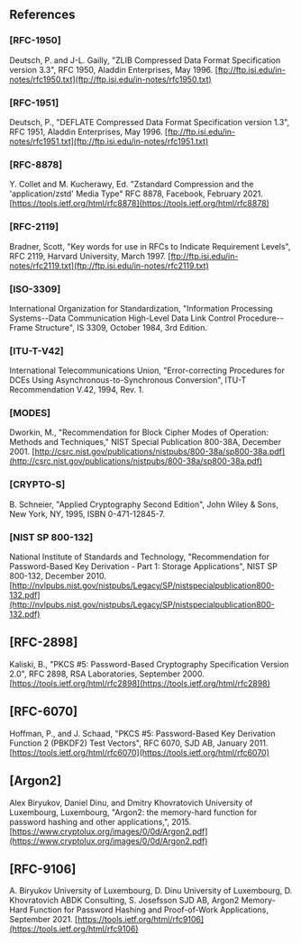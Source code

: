 ## References

### **[RFC-1950]**
Deutsch, P. and J-L. Gailly, "ZLIB Compressed Data Format Specification version 3.3", RFC 1950, Aladdin Enterprises, May 1996.
[ftp://ftp.isi.edu/in-notes/rfc1950.txt](ftp://ftp.isi.edu/in-notes/rfc1950.txt)

### **[RFC-1951]**
Deutsch, P., "DEFLATE Compressed Data Format Specification version 1.3", RFC 1951, Aladdin Enterprises, May 1996.
[ftp://ftp.isi.edu/in-notes/rfc1951.txt](ftp://ftp.isi.edu/in-notes/rfc1951.txt)

### **[RFC-8878]**
Y. Collet and M. Kucherawy, Ed. "Zstandard Compression and the 'application/zstd' Media Type" RFC 8878, Facebook, February 2021.
[https://tools.ietf.org/html/rfc8878](https://tools.ietf.org/html/rfc8878)

### **[RFC-2119]**

Bradner, Scott, "Key words for use in RFCs to Indicate Requirement Levels", RFC 2119, Harvard University, March 1997.
[ftp://ftp.isi.edu/in-notes/rfc2119.txt](ftp://ftp.isi.edu/in-notes/rfc2119.txt)

### **[ISO-3309]**

International Organization for Standardization, "Information Processing Systems--Data Communication High-Level Data Link Control Procedure--Frame Structure", IS 3309, October 1984, 3rd Edition.

### **[ITU-T-V42]**

International Telecommunications Union, "Error-correcting Procedures for DCEs Using Asynchronous-to-Synchronous Conversion", ITU-T Recommendation V.42, 1994, Rev. 1.

### **[MODES]**
Dworkin, M., "Recommendation for Block Cipher Modes of Operation: Methods and Techniques," NIST Special Publication 800-38A, December 2001.
[http://csrc.nist.gov/publications/nistpubs/800-38a/sp800-38a.pdf](http://csrc.nist.gov/publications/nistpubs/800-38a/sp800-38a.pdf)

### **[CRYPTO-S]**
B. Schneier, "Applied Cryptography Second Edition", John Wiley & Sons, New York, NY, 1995, ISBN 0-471-12845-7.

### **[NIST SP 800-132]**
National Institute of Standards and Technology, "Recommendation for Password-Based Key Derivation - Part 1: Storage Applications", NIST SP 800-132, December 2010.
[http://nvlpubs.nist.gov/nistpubs/Legacy/SP/nistspecialpublication800-132.pdf](http://nvlpubs.nist.gov/nistpubs/Legacy/SP/nistspecialpublication800-132.pdf)

## **[RFC-2898]**
Kaliski, B., "PKCS #5: Password-Based Cryptography Specification Version 2.0", RFC 2898, RSA Laboratories, September 2000.
[https://tools.ietf.org/html/rfc2898](https://tools.ietf.org/html/rfc2898)

## **[RFC-6070]**
Hoffman, P., and J. Schaad, "PKCS #5: Password-Based Key Derivation Function 2 (PBKDF2) Test Vectors", RFC 6070, SJD AB, January 2011.
[https://tools.ietf.org/html/rfc6070](https://tools.ietf.org/html/rfc6070)

## **[Argon2]**
Alex Biryukov, Daniel Dinu, and Dmitry Khovratovich University of Luxembourg, Luxembourg, "Argon2: the memory-hard function for password hashing and other applications,", 2015.
[https://www.cryptolux.org/images/0/0d/Argon2.pdf](https://www.cryptolux.org/images/0/0d/Argon2.pdf)

## **[RFC-9106]**
A. Biryukov University of Luxembourg, D. Dinu University of Luxembourg, D. Khovratovich ABDK Consulting, S. Josefsson SJD AB, Argon2 Memory-Hard Function for Password Hashing and Proof-of-Work Applications, September 2021.
[https://tools.ietf.org/html/rfc9106](https://tools.ietf.org/html/rfc9106)
